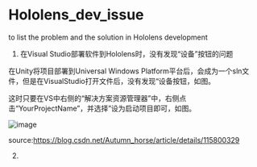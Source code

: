 # Hololens_dev_issue
to list the problem and the solution in Hololens development

1. 在Visual Studio部署软件到Hololens时，没有发现“设备”按钮的问题

在Unity将项目部署到Universal Windows Platform平台后，会成为一个sln文件，但是在VisualStudio打开文件后，没有发现“设备按钮，如图。

这时只要在VS中右侧的“解决方案资源管理器”中，右侧点击“YourProjectName”，并选择”设为启动项目即可，如图。

 ![image](https://github.com/yuanzero/Hololens_dev_issue/assets/26519097/0531de47-9402-433e-a74d-43d1d4fce86d)
 
source:https://blog.csdn.net/Autumn_horse/article/details/115800329

2.
